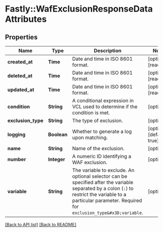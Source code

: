 # Fastly::WafExclusionResponseDataAttributes

## Properties

| Name | Type | Description | Notes |
| ---- | ---- | ----------- | ----- |
| **created_at** | **Time** | Date and time in ISO 8601 format. | [optional][readonly] |
| **deleted_at** | **Time** | Date and time in ISO 8601 format. | [optional][readonly] |
| **updated_at** | **Time** | Date and time in ISO 8601 format. | [optional][readonly] |
| **condition** | **String** | A conditional expression in VCL used to determine if the condition is met. | [optional] |
| **exclusion_type** | **String** | The type of exclusion. | [optional] |
| **logging** | **Boolean** | Whether to generate a log upon matching. | [optional][default to true] |
| **name** | **String** | Name of the exclusion. | [optional] |
| **number** | **Integer** | A numeric ID identifying a WAF exclusion. | [optional] |
| **variable** | **String** | The variable to exclude. An optional selector can be specified after the variable separated by a colon (`:`) to restrict the variable to a particular parameter. Required for `exclusion_type&#x3D;variable`. | [optional] |

[[Back to API list]](../../README.md#endpoints) [[Back to README]](../../README.md)

